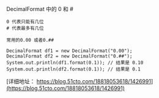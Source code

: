 
DecimalFormat 中的 0 和 #
```
0 代表只能有几位
# 代表最多有几位

常用的0.00 或者0.##

DecimalFormat df1 = new DecimalFormat("0.00");
DecimalFormat df2 = new DecimalFormat("0.##");
System.out.println(df1.format(0.1)); // 结果是 0.10
System.out.println(df2.format(0.1)); // 结果是 0.1
```
[详细地址： https://blog.51cto.com/18818053618/1426991](https://blog.51cto.com/18818053618/1426991)